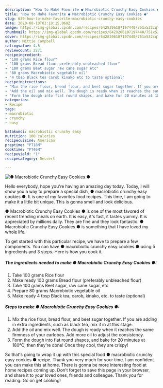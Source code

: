 ```yaml
---
description: "How to Make Favorite ● Macrobiotic Crunchy Easy Cookies ●"
title: "How to Make Favorite ● Macrobiotic Crunchy Easy Cookies ●"
slug: 639-how-to-make-favorite-macrobiotic-crunchy-easy-cookies
date: 2020-08-10T03:10:15.068Z
image: https://img-global.cpcdn.com/recipes/6428206107197440/751x532cq70/●-macrobiotic-crunchy-easy-cookies-●-recipe-main-photo.jpg
thumbnail: https://img-global.cpcdn.com/recipes/6428206107197440/751x532cq70/●-macrobiotic-crunchy-easy-cookies-●-recipe-main-photo.jpg
cover: https://img-global.cpcdn.com/recipes/6428206107197440/751x532cq70/●-macrobiotic-crunchy-easy-cookies-●-recipe-main-photo.jpg
author: Mittie Campbell
ratingvalue: 4.8
reviewcount: 2271
recipeingredient:
- "100 grams Rice flour"
- "100 grams Bread flour preferably unbleached flour"
- "100 grams Beet sugar raw cane sugar etc"
- "80 grams Macrobiotic vegetable oil"
- "4 tbsp Black tea carob kinako etc to taste optional"
recipeinstructions:
- "Mix the rice flour, bread flour, and beet sugar together. If you are adding in extra ingredients, such as black tea, mix it in at this stage."
- "Add the oil and mix well. The dough is ready when it reaches the same firmness of your earlobes. Add more oil to adjust the consistency."
- "Form the dough into flat round shapes, and bake for 20 minutes at 180℃, then they&#39;re done! Once they cool, they are crispy!"
categories:
- Recipe
tags:
- macrobiotic
- crunchy
- easy

katakunci: macrobiotic crunchy easy 
nutrition: 100 calories
recipecuisine: American
preptime: "PT18M"
cooktime: "PT46M"
recipeyield: "1"
recipecategory: Dessert

---
```



![● Macrobiotic Crunchy Easy Cookies ●](https://img-global.cpcdn.com/recipes/6428206107197440/751x532cq70/●-macrobiotic-crunchy-easy-cookies-●-recipe-main-photo.jpg)

Hello everybody, hope you're having an amazing day today. Today, I will show you a way to prepare a special dish, ● macrobiotic crunchy easy cookies ●. It is one of my favorites food recipes. This time, I am going to make it a little bit unique. This is gonna smell and look delicious.

● Macrobiotic Crunchy Easy Cookies ● is one of the most favored of recent trending meals on earth. It is easy, it's fast, it tastes yummy. It is appreciated by millions daily. They are fine and they look fantastic. ● Macrobiotic Crunchy Easy Cookies ● is something that I have loved my whole life.




To get started with this particular recipe, we have to prepare a few components. You can have ● macrobiotic crunchy easy cookies ● using 5 ingredients and 3 steps. Here is how you cook it.

<!--inarticleads1-->

##### The ingredients needed to make ● Macrobiotic Crunchy Easy Cookies ●:

1. Take 100 grams Rice flour
1. Make ready 100 grams Bread flour (preferably unbleached flour)
1. Take 100 grams Beet sugar, raw cane sugar, etc
1. Prepare 80 grams Macrobiotic vegetable oil
1. Make ready 4 tbsp Black tea, carob, kinako, etc. to taste (optional)




<!--inarticleads2-->

##### Steps to make ● Macrobiotic Crunchy Easy Cookies ●:

1. Mix the rice flour, bread flour, and beet sugar together. If you are adding in extra ingredients, such as black tea, mix it in at this stage.
1. Add the oil and mix well. The dough is ready when it reaches the same firmness of your earlobes. Add more oil to adjust the consistency.
1. Form the dough into flat round shapes, and bake for 20 minutes at 180℃, then they&#39;re done! Once they cool, they are crispy!




So that's going to wrap it up with this special food ● macrobiotic crunchy easy cookies ● recipe. Thank you very much for your time. I am confident you can make this at home. There is gonna be more interesting food at home recipes coming up. Don't forget to save this page in your browser, and share it to your loved ones, friends and colleague. Thank you for reading. Go on get cooking!
